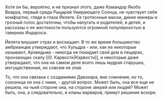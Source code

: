 Хотя он бы, вероятно, и не признал этого, даже Командор Якобо Веарра, первый среди Рыцарей Умирающего Солнца, не чувствует себя комфортно, глядя в глаза Йелете. Ее гротескные маски, дикие манеры и грозный голос достаточны, чтобы напугать и родителей, и детей, и рассказы о ее жестокости пользуются огромной популярностью в тавернах Индароса.

Йелета внушает страх и восхищает. В то же время большинство амбрианцев утверждают, что Хульдра - или, как ее некоторые называют, Архведьма - никогда не покидает свой дом в пещерах, пронзающих скалу [[0. Карвости|Карвости]], и некоторые даже утверждают, что она на самом деле всего лишь мудрая старушка, могущественная, но совсем не злая.

То, что она связана с созданиями Давокара, вне сомнения, но то, союзница ли она с ними, - другой вопрос. Может быть, она все еще не решила, на чьей стороне она, на стороне зверей или людей? Может быть, она, а следовательно, и кланы варваров, примут решение вскоре.